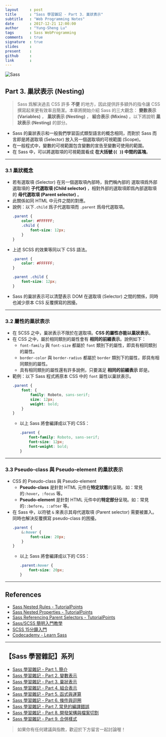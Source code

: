 ```yaml
---
layout     : post
title      : "Sass 學習雜記 - Part 3. 巢狀表示"
subtitle   : "Web Programming Notes"
date       : 2017-12-21 12:00:00
author     : "Yung-Sheng Lu"
tags       : Sass WebProgramming
comments   : true
signature  : true
slides     : 
present    : 
github     :
link       :
---
```


![Sass](https://i.imgur.com/7vx71Hx.png)

## Part 3. 巢狀表示 (Nesting)

> Sass 爲解決過去 CSS 許多 **不便** 的地方，因此提供許多額外的指令讓 CSS 撰寫起來更有效率且簡潔。本章將開始介紹 Sass 的三大觀念： **變數表示 (Variables)** ， **巢狀表示 (Nesting)** ， **組合表示 (Mixins)** 。以下將說明 **巢狀表示 (Nesting)** 的部分。

* Sass 的巢狀表示和一般我們學習函式類型語言的概念相同，而對於 Sass 而言即是將選取項 (Selector) 放入另一個選取項的可視範圍 (Scope)。
* 在一般程式中，變數的可視範圍包含變數的宣告至變數可使用的範圍。
* 在 Sass 中，可以將選取項的可視範圍看成 **在大括號 (`{ }`) 中間的區塊**。

---
### 3.1 巢狀概念

* 若有選取項 (Selector) 在另一個選取項內部時，我們稱內部的 選取項爲外部選取項的 **子代選取項 (Child selector)** ，相對外部的選取項即爲內部選取項的 **母代選取項 (Parent selector)** 。
* 此關係如同 HTML 中元件之間的對應。
* 說例：以下`.child` 爲子代選取項而 `.parent` 爲母代選取項。
    ```scss
    .parent {
        color: #FFFFFF;
        .child {
            font-size: 12px;
        }
    }
    ```
* 上述 SCSS 的效果等同以下 CSS 語法。
    ```css
    .parent {
        color: #FFFFFF;
    }

    .parent .child {
        font-size: 12px;
    }
    ```
* Sass 的巢狀表示可以清楚表示 DOM 在選取項 (Selector) 之間的關係，同時也減少原本 CSS 反覆撰寫的困擾。

---
### 3.2 屬性的巢狀表示

* 在 SCSS 之中，巢狀表示不限於在選取項。**CSS 的屬性亦能以巢狀表示**。
* 在 CSS 之中，屬於相同類別的屬性會有 **相同的前綴表示**。說例如下：
    * `font-family` 與 `font-size` 都屬於 `font` 類別下的屬性，即具有相同類別的屬性。
    * `border-color` 與 `border-radius` 都屬於 `border` 類別下的屬性，即具有相同類別的屬性。
    * 具有相同類別的屬性還有許多說例，只要滿足 **相同的前綴表示** 即是。
* 範例：以下 Sass 程式將原本 CSS 中的 `font` 屬性以巢狀表示。 
    ```scss
    .parent {
        font: {
            family: Roboto, sans-serif;
            size: 12px;
            weight: bold;
        }
    }
    ```
    * 以上 Sass 將會編譯成以下的 CSS：
        ```css
        .parent {
            font-family: Roboto, sans-serif;
            font-size: 12px;
            font-weight: bold;
        }
        ```

---
### 3.3 Pseudo-class 與 Pseudo-element 的巢狀表示

* CSS 的 Pseudo-class 與 Pseudo-element
    * **Pseudo-class** 是針對 HTML 元件在**特定狀態**的呈現。如：常見的`:hover`，`:focus` 等。
    * **Pseudo-element** 是針對 HTML 元件中的**特定部分**呈現。如：常見的`::before`，`::after` 等。
* 在 Sass 中，以符號 `&` 來表示其母代選取項 (Parent selector) 需要被置入。同時也解決反覆撰寫 pseudo-class 的困擾。
    ```scss
    .parent {
        &:hover {
            font-size: 20px;
        }
    }
    ```
    * 以上 Sass 將會編譯成以下的 CSS：
        ```css
        .parent:hover {
            font-size: 20px;
        }
        ```

---
## References

* [Sass Nested Rules - TutorialPoints](https://www.tutorialspoint.com/sass/nested_rules.htm)
* [Sass Nested Properties - TutorialPoints](https://www.tutorialspoint.com/sass/nested_properties.htm)
* [Sass Referencing Parent Selectors - TutorialPoints](https://www.tutorialspoint.com/sass/parent_selectors.htm)
* [Sass/SCSS 簡明入門教學](http://blog.kdchang.cc/2016/10/11/sass-scss-tutorial-introduction/)
* [SCSS 15分鐘入門](http://eddychang.me/blog/others/91-scss-15-mins.html)
* [Codecademy - Learn Sass](https://www.codecademy.com/learn/learn-sass)

---
## 【Sass 學習雜記】系列

* [Sass 學習雜記 - Part 1. 簡介](https://yungshenglu.github.io/2017/12/19/SassNotes1/)
* [Sass 學習雜記 - Part 2. 變數表示](https://yungshenglu.github.io/2017/12/20/SassNotes2/)
* [Sass 學習雜記 - Part 3. 巢狀表示](https://yungshenglu.github.io/2017/12/21/SassNotes3/)
* [Sass 學習雜記 - Part 4. 組合表示](https://yungshenglu.github.io/2017/12/22/SassNotes4/)
* [Sass 學習雜記 - Part 5. 函式與運算](https://yungshenglu.github.io/2017/12/23/SassNotes5/)
* [Sass 學習雜記 - Part 6. 條件與迴圈](https://yungshenglu.github.io/2017/12/24/SassNotes6/)
* [Sass 學習雜記 - Part 7. 常見的編譯錯誤](https://yungshenglu.github.io/2017/12/24/SassNotes7/)
* [Sass 學習雜記 - Part 8. 開發架構與檔案切割](https://yungshenglu.github.io/2017/12/25/SassNotes8/)
* [Sass 學習雜記 - Part 9. 合併樣式](https://yungshenglu.github.io/2017/12/26/SassNotes9/)

> 如果你有任何建議與指教，歡迎於下方留言一起討論喔！